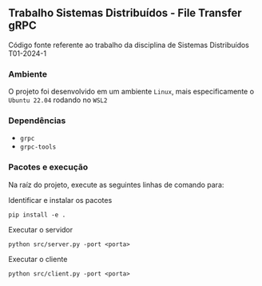 ## Trabalho Sistemas Distribuídos - File Transfer gRPC

Código fonte referente ao trabalho da disciplina de Sistemas Distribuídos T01-2024-1

### Ambiente
O projeto foi desenvolvido em um ambiente `Linux`, mais especificamente o `Ubuntu 22.04` rodando no `WSL2`

### Dependências
- `grpc`
- `grpc-tools`

### Pacotes e execução
Na raíz do projeto, execute as seguintes linhas de comando para:

Identificar e instalar os pacotes
```
pip install -e .
```

Executar o servidor
```
python src/server.py -port <porta>
```


Executar o cliente
```
python src/client.py -port <porta>
```
